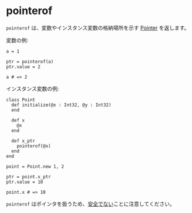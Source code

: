 # pointerof

`pointerof` は、変数やインスタンス変数の格納場所を示す [Pointer](https://crystal-lang.org/api/Pointer.html) を返します。

変数の例:

```crystal
a = 1

ptr = pointerof(a)
ptr.value = 2

a # => 2
```

インスタンス変数の例:

```crystal
class Point
  def initialize(@x : Int32, @y : Int32)
  end

  def x
    @x
  end

  def x_ptr
    pointerof(@x)
  end
end

point = Point.new 1, 2

ptr = point.x_ptr
ptr.value = 10

point.x # => 10
```

`pointerof` はポインタを扱うため、[安全でない](unsafe.md)ことに注意してください。
